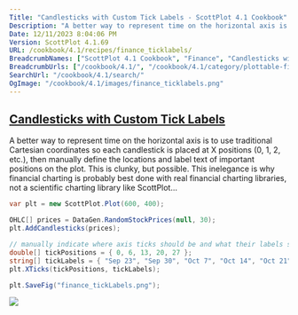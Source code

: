 ```yaml
---
Title: "Candlesticks with Custom Tick Labels - ScottPlot 4.1 Cookbook"
Description: "A better way to represent time on the horizontal axis is to use traditional Cartesian coordinates so each candlestick is placed at X positions (0, 1, 2, etc.), then manually define the locations and label text of important positions on the plot. This is clunky, but possible. This inelegance is why financial charting is probably best done with real financial charting libraries, not a scientific charting library like ScottPlot..."
Date: 12/11/2023 8:04:06 PM
Version: ScottPlot 4.1.69
URL: /cookbook/4.1/recipes/finance_ticklabels/
BreadcrumbNames: ["ScottPlot 4.1 Cookbook", "Finance", "Candlesticks with Custom Tick Labels"]
BreadcrumbUrls: ["/cookbook/4.1/", "/cookbook/4.1/category/plottable-finance", "/cookbook/4.1/recipes/finance_ticklabels/"]
SearchUrl: "/cookbook/4.1/search/"
OgImage: "/cookbook/4.1/images/finance_ticklabels.png"
---
```


<h2><a href='/cookbook/4.1/recipes/finance_ticklabels/'>Candlesticks with Custom Tick Labels</a></h2>

A better way to represent time on the horizontal axis is to use traditional Cartesian coordinates so each candlestick is placed at X positions (0, 1, 2, etc.), then manually define the locations and label text of important positions on the plot. This is clunky, but possible. This inelegance is why financial charting is probably best done with real financial charting libraries, not a scientific charting library like ScottPlot...

```cs
var plt = new ScottPlot.Plot(600, 400);

OHLC[] prices = DataGen.RandomStockPrices(null, 30);
plt.AddCandlesticks(prices);

// manually indicate where axis ticks should be and what their labels should say
double[] tickPositions = { 0, 6, 13, 20, 27 };
string[] tickLabels = { "Sep 23", "Sep 30", "Oct 7", "Oct 14", "Oct 21" };
plt.XTicks(tickPositions, tickLabels);

plt.SaveFig("finance_tickLabels.png");
```

<img src='../../images/finance_ticklabels.png' class='d-block mx-auto my-5' />


